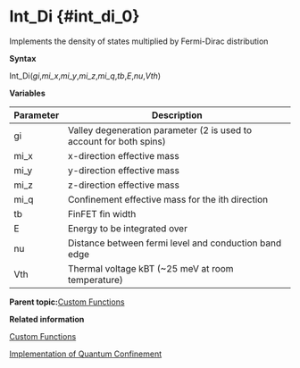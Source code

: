 # Int\_Di {#int_di_0}

Implements the density of states multiplied by Fermi-Dirac distribution

**Syntax**

Int\_Di\(*gi*,*mi\_x*,*mi\_y*,*mi\_z*,*mi\_q*,*tb*,*E*,*nu*,*Vth*\)

**Variables**

|Parameter|Description|
|---------|-----------|
|gi|Valley degeneration parameter \(2 is used to account for both spins\)|
|mi\_x|x-direction effective mass|
|mi\_y|y-direction effective mass|
|mi\_z|z-direction effective mass|
|mi\_q|Confinement effective mass for the ith direction|
|tb|FinFET fin width|
|E|Energy to be integrated over|
|nu|Distance between fermi level and conduction band edge|
|Vth|Thermal voltage kBT \(~25 meV at room temperature\)|

**Parent topic:**[Custom Functions](custom_functions.md)

**Related information**  


[Custom Functions](custom_functions.md)

[Implementation of Quantum Confinement](implementation_of_quantum_confinement.md)

